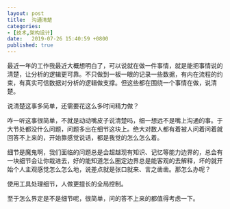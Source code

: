 ```yaml
---
layout: post
title:  沟通清楚
categories: 
- [技术,架构设计]
date:   2019-07-26 15:40:59 +0800
published: true
---
```

最近一年的工作我最近大概想明白了，可以说就在做一件事情，就是能把事情说的清楚，让分析的逻辑更可靠。不只做到一板一眼的记录一些数据，有内在流程的约束，有真实可信数据对分析的逻辑做支撑。但这些都在围绕一个事情在做，说清楚。

说清楚这事多简单，还需要花这么多时间精力做？

咋一听这事很简单，不就是动动嘴皮子说清楚吗，细一想远不是嘴上沟通的事。于大节处都没什么问题，问题多出在细节这块上。绝大对数人都有着被人问着问着就回答不上来的，开始靠感觉说话，都是我觉的怎么怎么着。

细节是魔鬼啊，我们面临的问题总是会超越现有知识、记忆等能力边界的，总会有一块细节会让你栽进去，好的能知道怎么圈定边界总是能客观的去解释，坏的就开始个人主观感觉怎么怎么地，说差点就是张口就来、言之凿凿。那怎么办呢？

使用工具处理细节，人做更擅长的全局控制。

至于怎么界定是不是细节呢，很简单，问的答不上来的都值得考虑一下。
